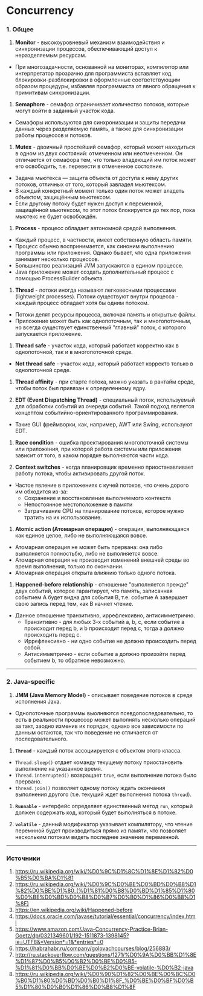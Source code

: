 # Concurrency

### 1. Общее

1. **Monitor** - высокоуровневый механизм взаимодействия и синхронизации процессов, обеспечивающий доступ к неразделяемым ресурсам.
  - При многозадачности, основанной на мониторах, компилятор или интерпретатор прозрачно для программиста вставляет код блокировки-разблокировки в оформленные соответствующим образом процедуры, избавляя программиста от явного обращения к примитивам синхронизации.

1. **Semaphore** - семафор ограничивает количество потоков, которые могут войти в заданный участок кода.
  - Семафоры используются для синхронизации и защиты передачи данных через разделяемую память, а также для синхронизации работы процессов и потоков.

1. **Mutex** - двоичный простейший семафор, который может находиться в одном из двух состояний: отмеченном или неотмеченном. Он отличается от семафора тем, что только владеющий им поток может его освободить, т.е. перевести в отмеченное состояние.
  - Задача мьютекса — защита объекта от доступа к нему других потоков, отличных от того, который завладел мьютексом.
  - В каждый конкретный момент только один поток может владеть объектом, защищённым мьютексом.
  - Если другому потоку будет нужен доступ к переменной, защищённой мьютексом, то этот поток блокируется до тех пор, пока мьютекс не будет освобождён.

1. **Process** - процесс обладает автономной средой выполнения. 
  - Каждый процесс, в частности, имеет собственную область памяти.
  - Процесс обычно воспринимается, как синоним выполнению программы или приложения. Однако бывает, что одна приложения занимает несколько процессов.
  - Большинство реализаций JVM запускаются в едином процессе.
  - Java приложение может создать дополнительный процесс с помощью ProcessBuilder объекта.

1. **Thread** - потоки иногда называют легковесными процессами (lightweight processes). Потоки существуют внутри процесса - каждый процесс обладает хотя бы одним потоком.
  - Потоки делят ресурсы процесса, включая память и открытые файлы.
  - Приложение может быть как однопоточным, так и многопоточным, но всегда существует единственный "главный" поток, с которого запускается приложение.

1. **Thread safe** - участок кода, который работает корректно как в однопоточной, так и в многопоточной среде.
  - **Not thread safe** - участок кода, который работает корректо только в однопоточной среде.

1. **Thread affinity** - при старте потока, можно указать в рантайм среде, чтобы поток был привязан к определенному ядру.

1. **EDT (Event Dispatching Thread)** - специальный поток, используемый для обработки событий из очереди событий. Такой подход является концептом событийно-ориентированного программирования.
  - Такие GUI фреймворки, как, например, AWT или Swing, используют EDT.

1. **Race condition** - ошибка проектирования многопоточной системы или приложения, при которой работа системы или приложения зависит от того, в каком порядке выполняются части кода.

1. **Context switches** - когда планировщик временно приостанавливает работу потока, чтобы активировать другой поток.
  - Частое явление в приложениях с кучей потоков, что очень дорого им обходится из-за:
    + Сохранение и восстановление выполняемого контекста
    + Непостоянное местоположение в памяти
    + Затрачивание CPU на планирование потоков, которое нужно тратить на их использование.

1. **Atomic action (Атомарная операция)** - операция, выполняющаяся как единое целое, либо не выполняющаяся вовсе.
  - Атомарная операция не может быть прервана: она либо выполняется полностьбю, либо не выполняется вовсе.
  - Атомарная операция не производит изменений внешней среды во время выполнения, только по окончании.
  - Атомарная операция открыта влиянию только одного потока.

1. **Happened-before relationship** - отношение "выполняется прежде" двух событий, которое гарантирует, что память, записанная событием A будет видна для события B, т.е. событие А завершает свою запись перед тем, как B начнет чтение.
  - Данное отношение транзитивно, иррефлексивно, антисимметрично.
    + Транзитивно - для любых 3-х событий a, b, c, если событие a происходит перед b, и b происходит перед c, тогда a должно происходить перед c.
    + Иррефлексивно - ни одно событие не должно происходить перед собой.
    + Антисимметрично - если событие a должно произойти перед событием b, то обратное невозможно.

---

### 2. Java-specific

1. **JMM (Java Memory Model)** - описывает поведение потоков в среде исполнения Java.
  - Однопоточные программы выолняются псевдопоследовательно, то есть в реальности процессор может выполнять несколько операций за такт, заодно изменив их порядок, однако все зависимости по данным остаются, так что поведение не отличается от последовательного.

1. **`Thread`** - каждый поток ассоциируется с объектом этого класса.
  - `Thread.sleep()` отдает команду текущему потоку приостановить выполнение на указанное время.
  - `Thread.interrupted()` возвращает `true`, если выполнение потока было прервано.
  - `thread.join()` позволяет одному потоку ждать окончания выполнения другого (т.е. текущий ждет выполнения потока `thread`).

1. **`Runnable`** - интерфейс определяет единственный метод `run`, который должен содержать код, который будет выполняться в потоке.

1. **`volatile`** - данный модификатор указывает компилятору, что чтение перемнной будет производиться прямо из памяти, что позволяет нескольким потокам видеть последнее значение переменной.

---

### Источники

1. https://ru.wikipedia.org/wiki/%D0%9C%D1%8C%D1%8E%D1%82%D0%B5%D0%BA%D1%81
1. https://ru.wikipedia.org/wiki/%D0%9C%D0%BE%D0%BD%D0%B8%D1%82%D0%BE%D1%80_(%D1%81%D0%B8%D0%BD%D1%85%D1%80%D0%BE%D0%BD%D0%B8%D0%B7%D0%B0%D1%86%D0%B8%D1%8F)
1. https://en.wikipedia.org/wiki/Happened-before
1. https://docs.oracle.com/javase/tutorial/essential/concurrency/index.html
1. https://www.amazon.com/Java-Concurrency-Practice-Brian-Goetz/dp/0321349601/192-1511873-1398145?ie=UTF8&*Version*=1&*entries*=0
1. https://habrahabr.ru/company/golovachcourses/blog/256883/
1. http://ru.stackoverflow.com/questions/1271/%D0%9A%D0%BB%D1%8E%D1%87%D0%B5%D0%B2%D0%BE%D0%B5-%D1%81%D0%BB%D0%BE%D0%B2%D0%BE-volatile-%D0%B2-java
1. https://ru.wikipedia.org/wiki/%D0%90%D1%82%D0%BE%D0%BC%D0%B0%D1%80%D0%BD%D0%B0%D1%8F_%D0%BE%D0%BF%D0%B5%D1%80%D0%B0%D1%86%D0%B8%D1%8F
